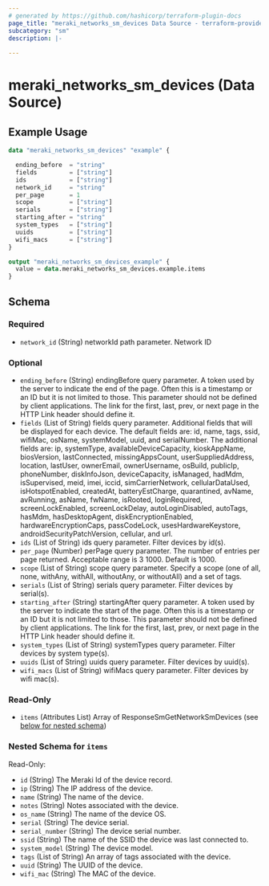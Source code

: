 ```yaml
---
# generated by https://github.com/hashicorp/terraform-plugin-docs
page_title: "meraki_networks_sm_devices Data Source - terraform-provider-meraki"
subcategory: "sm"
description: |-
  
---
```


# meraki_networks_sm_devices (Data Source)



## Example Usage

```terraform
data "meraki_networks_sm_devices" "example" {

  ending_before  = "string"
  fields         = ["string"]
  ids            = ["string"]
  network_id     = "string"
  per_page       = 1
  scope          = ["string"]
  serials        = ["string"]
  starting_after = "string"
  system_types   = ["string"]
  uuids          = ["string"]
  wifi_macs      = ["string"]
}

output "meraki_networks_sm_devices_example" {
  value = data.meraki_networks_sm_devices.example.items
}
```

<!-- schema generated by tfplugindocs -->
## Schema

### Required

- `network_id` (String) networkId path parameter. Network ID

### Optional

- `ending_before` (String) endingBefore query parameter. A token used by the server to indicate the end of the page. Often this is a timestamp or an ID but it is not limited to those. This parameter should not be defined by client applications. The link for the first, last, prev, or next page in the HTTP Link header should define it.
- `fields` (List of String) fields query parameter. Additional fields that will be displayed for each device.
    The default fields are: id, name, tags, ssid, wifiMac, osName, systemModel, uuid, and serialNumber. The additional fields are: ip,
    systemType, availableDeviceCapacity, kioskAppName, biosVersion, lastConnected, missingAppsCount, userSuppliedAddress, location, lastUser,
    ownerEmail, ownerUsername, osBuild, publicIp, phoneNumber, diskInfoJson, deviceCapacity, isManaged, hadMdm, isSupervised, meid, imei, iccid,
    simCarrierNetwork, cellularDataUsed, isHotspotEnabled, createdAt, batteryEstCharge, quarantined, avName, avRunning, asName, fwName,
    isRooted, loginRequired, screenLockEnabled, screenLockDelay, autoLoginDisabled, autoTags, hasMdm, hasDesktopAgent, diskEncryptionEnabled,
    hardwareEncryptionCaps, passCodeLock, usesHardwareKeystore, androidSecurityPatchVersion, cellular, and url.
- `ids` (List of String) ids query parameter. Filter devices by id(s).
- `per_page` (Number) perPage query parameter. The number of entries per page returned. Acceptable range is 3 1000. Default is 1000.
- `scope` (List of String) scope query parameter. Specify a scope (one of all, none, withAny, withAll, withoutAny, or withoutAll) and a set of tags.
- `serials` (List of String) serials query parameter. Filter devices by serial(s).
- `starting_after` (String) startingAfter query parameter. A token used by the server to indicate the start of the page. Often this is a timestamp or an ID but it is not limited to those. This parameter should not be defined by client applications. The link for the first, last, prev, or next page in the HTTP Link header should define it.
- `system_types` (List of String) systemTypes query parameter. Filter devices by system type(s).
- `uuids` (List of String) uuids query parameter. Filter devices by uuid(s).
- `wifi_macs` (List of String) wifiMacs query parameter. Filter devices by wifi mac(s).

### Read-Only

- `items` (Attributes List) Array of ResponseSmGetNetworkSmDevices (see [below for nested schema](#nestedatt--items))

<a id="nestedatt--items"></a>
### Nested Schema for `items`

Read-Only:

- `id` (String) The Meraki Id of the device record.
- `ip` (String) The IP address of the device.
- `name` (String) The name of the device.
- `notes` (String) Notes associated with the device.
- `os_name` (String) The name of the device OS.
- `serial` (String) The device serial.
- `serial_number` (String) The device serial number.
- `ssid` (String) The name of the SSID the device was last connected to.
- `system_model` (String) The device model.
- `tags` (List of String) An array of tags associated with the device.
- `uuid` (String) The UUID of the device.
- `wifi_mac` (String) The MAC of the device.
